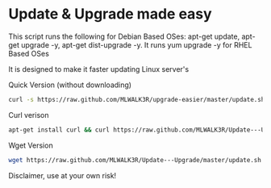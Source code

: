 Update & Upgrade made easy
===================
 

This script runs the following for Debian Based OSes: apt-get update, apt-get upgrade -y, apt-get dist-upgrade -y. It runs yum upgrade -y for RHEL Based OSes 


It is designed to make it faster updating Linux server's


Quick Version (without downloading)

```bash
curl -s https://raw.github.com/MLWALK3R/upgrade-easier/master/update.sh | bash
```

Curl verison
```bash
apt-get install curl && curl https://raw.github.com/MLWALK3R/Update---Upgrade/master/update.sh && chmod a+x update.sh && ./update.sh
```

Wget Version
```bash
wget https://raw.github.com/MLWALK3R/Update---Upgrade/master/update.sh && chmod a+x update.sh && ./update.sh
```

Disclaimer, use at your own risk!
